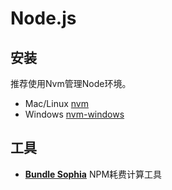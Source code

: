 # Node.js

## 安装

推荐使用Nvm管理Node环境。

- Mac/Linux [nvm](https://github.com/nvm-sh/nvm)
- Windows [nvm-windows](https://github.com/coreybutler/nvm-windows)

## 工具

- [**Bundle Sophia**](https://bundlephobia.com/) NPM耗费计算工具
